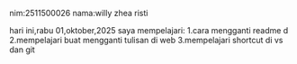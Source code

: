 nim:2511500026
nama:willy zhea risti

hari ini,rabu 01,oktober,2025 saya mempelajari:
1.cara mengganti readme d
2.mempelajari buat mengganti tulisan di web
3.mempelajari shortcut di vs dan git